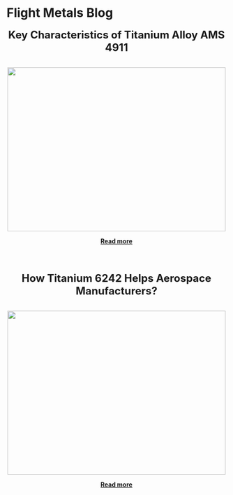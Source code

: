 # Flight Metals Blog

<center><span style="margin-bottom: 15px; text-align: center; font-size: 24px;"><strong>Key Characteristics of Titanium Alloy AMS 4911</strong></span></center>
<br />
<p><img src="https://www.flightmetals.com/wp-content/uploads/2018/05/titanium_bars.jpg" alt="" width="500" height="375" style="display: block; margin-left: auto; margin-right: auto;" /></p>
<center>
<center><strong><a href="https://flightmetalsblog.github.io/ams-4911-titanium-6al-4v-sheet-plate.html">Read more</a></strong></center>
</center>

<br /><br />

<center><span style="margin-bottom: 15px; text-align: center; font-size: 24px;"><strong>How Titanium 6242 Helps Aerospace Manufacturers?</strong></span></center>
<br />
<p><strong><img src="https://www.flightmetals.com/wp-content/uploads/2018/05/titanium_bars.jpg" alt="" width="500" height="375" style="display: block; margin-left: auto; margin-right: auto;" /></strong></p>
<center>
<center><strong><a href="https://flightmetalsblog.github.io/titanium-6242-ams-4919-sheet-plate.html">Read more</a></strong></center>
</center>
